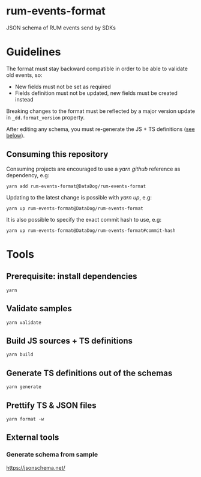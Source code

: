 # rum-events-format

JSON schema of RUM events send by SDKs

# Guidelines

The format must stay backward compatible in order to be able to validate old events, so:

- New fields must not be set as required
- Fields definition must not be updated, new fields must be created instead

Breaking changes to the format must be reflected by a major version update in `_dd.format_version` property.

After editing any schema, you must re-generate the JS + TS definitions ([see below](#build-js-sources--ts-definitions)).

## Consuming this repository

Consuming projects are encouraged to use a _yarn github_ reference as dependency, e.g:

    yarn add rum-events-format@DataDog/rum-events-format

Updating to the latest change is possible with _yarn up_, e.g:

    yarn up rum-events-format@DataDog/rum-events-format

It is also possible to specify the exact commit hash to use, e.g:

    yarn up rum-events-format@DataDog/rum-events-format#commit-hash

# Tools

## Prerequisite: install dependencies

    yarn

## Validate samples

    yarn validate

## Build JS sources + TS definitions

    yarn build

## Generate TS definitions out of the schemas

    yarn generate

## Prettify TS & JSON files

    yarn format -w

## External tools

### Generate schema from sample

https://jsonschema.net/
